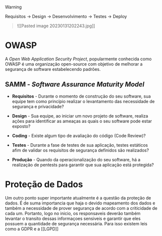 > [!WARNING] 
> Requisitos -> Design -> Desenvolvimento -> Testes -> Deploy

> ![[Pasted image 20230131202243.jpg]]

# OWASP 

A _Open Web Application Security Project_, popularmente conhecida como OWASP é uma organização open-source com objetivo de melhorar a segurança de software estabelecendo padrões.

## SAMM - _Software Assurance Maturity Model_


- **Requisitos** - Durante o momento de construção do seu software, sua equipe tem como princípio realizar o levantamento das necessidade de segurança e privacidade?

- **Design** - Sua equipe, ao iniciar um novo projeto de software, realiza ações para identificar as ameaças as quais o seu software pode estar exposto?

- **Coding** - Existe algum tipo de avaliação do código (Code Review)?

- **Testes** - Durante a fase de testes de sua aplicação, testes estáticos afim de validar os requisitos de segurança definidos são realizados?   

- **Produção** - Quando da operacionalização do seu software, há a realização de pentests para garantir que sua aplicação está protegida?

# Proteção de Dados

Um outro ponto super importante atualmente é a questão da proteção de dados. É de suma importancia que haja o devido mapeamento dos dados e também a necessidade de prover segurança de acordo com a criticidade de cada um. Portanto, logo no inicio, os responsaveis deverão também levantar o transito dessas informaçoes sensiveis e garantir que eles possuem a quantidade de segurança necessária.
Para isso existem leis como a GDPR e a [[LGPD]]


